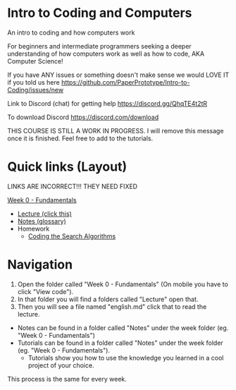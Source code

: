# Intro to Coding and Computers
An intro to coding and how computers work

For beginners and intermediate programmers seeking a deeper understanding of how computers work as well as how to code, AKA Computer Science!

If you have ANY issues or something doesn't make sense we would LOVE IT if you told us here https://github.com/PaperPrototype/Intro-to-Coding/issues/new

Link to Discord (chat) for getting help
https://discord.gg/QhqTE4t2tR

To download Discord https://discord.com/download

THIS COURSE IS STILL A WORK IN PROGRESS. I will remove this message once it is finished. Feel free to add to the tutorials. 

# Quick links (Layout)

LINKS ARE INCORRECT!!! THEY NEED FIXED

[Week 0 - Fundamentals](https://github.com/PaperPrototype/Intro-to-Coding/tree/main/Week%200%20-%20Fundamentals)
- [Lecture (click this)](https://github.com/PaperPrototype/Intro-to-Coding/blob/main/Week%200%20-%20Fundamentals/Lecture/english.md)
- [Notes (glossary)](https://github.com/PaperPrototype/Intro-to-Coding/blob/main/Week%200%20-%20Fundamentals/Notes/english.md)
- Homework
    - [Coding the Search Algorithms](https://github.com/PaperPrototype/Intro-to-Coding/blob/main/Week%200%20-%20Fundamentals/Tutorials/Searching%20Algorithms/english.md)


# Navigation
1. Open the folder called "Week 0 - Fundamentals" (On mobile you have to click "View code").
2. In that folder you will find a folders called "Lecture" open that.
3. Then you will see a file named "english.md" click that to read the lecture.

- Notes can be found in a folder called "Notes" under the week folder (eg. "Week 0 - Fundamentals")
- Tutorials can be found in a folder called "Notes" under the week folder (eg. "Week 0 - Fundamentals").
    - Tutorials show you how to use the knowledge you learned in a cool project of your choice.

This process is the same for every week.
